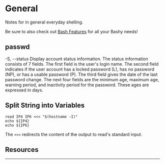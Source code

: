 # General

Notes for in general everyday shelling.

Be sure to also check out [Bash Features] for all your Bashy needs!


## passwd

-S, --status
Display account status information. The status information
consists of 7 fields. The first field is the user's login
name. The second field indicates if the user account has a
locked password (L), has no password (NP), or has a usable
password (P). The third field gives the date of the last
password change. The next four fields are the minimum age,
maximum age, warning period, and inactivity period for the
password. These ages are expressed in days.

## Split String into Variables

```shell
read IP4 IP6 <<< "$(hostname -I)"
echo ${IP4}
echo ${IP6}
```

The `<<<` redirects the content of the output to read's standard input.

## Resources

---

[Bash Features]: https://www.gnu.org/savannah-checkouts/gnu/bash/manual/bash.html